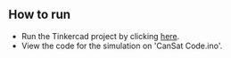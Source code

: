 ## How to run
- Run the Tinkercad project by clicking [here](https://www.tinkercad.com/things/cirAPnpEQT4-janus-task-2?sharecode=_dQV62N407tg8WyVcoyFPNYBP3O6sR-uE43ckijqFpk).
- View the code for the simulation on 'CanSat Code.ino'.

